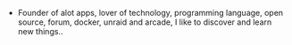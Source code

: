 - Founder of alot apps, lover of technology, programming language, open source, forum, docker, unraid and arcade, I like to discover and learn new things..
  <br>














































































































































































































































































































































































































































































































































































































































































































































































































































































































































































































































































































































































































































































































































































































































































































































































































































































































































































































































































































































































































































































































































































































































































































































































































































































































































































































































































































































































































































































































































































































































































































































































































































































































































































































































































